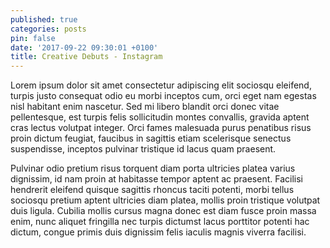 ```yaml
---
published: true
categories: posts
pin: false
date: '2017-09-22 09:30:01 +0100'
title: Creative Debuts - Instagram
---
```

Lorem ipsum dolor sit amet consectetur adipiscing elit sociosqu eleifend, turpis justo consequat odio eu morbi inceptos cum, orci eget nam egestas nisl habitant enim nascetur. Sed mi libero blandit orci donec vitae pellentesque, est turpis felis sollicitudin montes convallis, gravida aptent cras lectus volutpat integer. Orci fames malesuada purus penatibus risus proin dictum feugiat, faucibus in sagittis etiam scelerisque senectus suspendisse, inceptos pulvinar tristique id lacus quam praesent.
<!--excerpt-->

Pulvinar odio pretium risus torquent diam porta ultricies platea varius dignissim, id nam proin at habitasse tempor aptent ac praesent. Facilisi hendrerit eleifend quisque sagittis rhoncus taciti potenti, morbi tellus sociosqu pretium aptent ultricies diam platea, mollis proin tristique volutpat duis ligula. Cubilia mollis cursus magna donec est diam fusce proin massa enim, nunc aliquet fringilla nec turpis dictumst lacus porttitor potenti hac dictum, congue primis duis dignissim felis iaculis magnis viverra facilisi.
